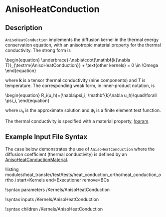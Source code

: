 # AnisoHeatConduction

## Description

`AnisoHeatConduction` implements the diffusion kernel in the thermal energy conservation equation, with an anisotropic material property for the thermal conductivity.
The strong form is

\begin{equation}
\underbrace{-\nabla\cdot(\mathbf{k}\nabla T)}_{\textrm{AnisoHeatConduction}} + \text{other kernels} = 0 \in \Omega
\end{equation}

where $\mathbf{k}$ is a tensor thermal conductivity (nine components) and $T$ is
temperature. The corresponding weak form,
in inner-product notation, is

\begin{equation}
R_i(u_h)=(\nabla\psi_i, \mathbf{k}\nabla u_h)\quad\forall \psi_i,
\end{equation}

where $u_h$ is the approximate solution and $\psi_i$ is a finite element test function.

The thermal conductivity is specified with a material property, [!param](Kernels/AnisoHeatConduction/thermal_conductivity).

## Example Input File Syntax

The case below demonstrates the use of `AnisoHeatConduction` where the diffusion
coefficient (thermal conductivity) is defined by an [AnisoHeatConductionMaterial](AnisoHeatConductionMaterial.md).

!listing modules/heat_transfer/test/tests/heat_conduction_ortho/heat_conduction_ortho.i
  start=Kernels
  end=Executioner
  remove=BCs

!syntax parameters /Kernels/AnisoHeatConduction

!syntax inputs /Kernels/AnisoHeatConduction

!syntax children /Kernels/AnisoHeatConduction
